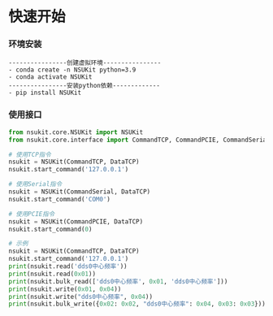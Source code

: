 # 快速开始
### 环境安装
    ----------------创建虚拟环境----------------
    - conda create -n NSUKit python=3.9
    - conda activate NSUKit
    ----------------安装python依赖-------------
    - pip install NSUKit
### 使用接口
``` python
from nsukit.core.NSUKit import NSUKit
from nsukit.core.interface import CommandTCP, CommandPCIE, CommandSerial, DataTCP

# 使用TCP指令
nsukit = NSUKit(CommandTCP, DataTCP)
nsukit.start_command('127.0.0.1')

# 使用Serial指令
nsukit = NSUKit(CommandSerial, DataTCP)
nsukit.start_command('COM0')

# 使用PCIE指令
nsukit = NSUKit(CommandPCIE, DataTCP)
nsukit.start_command(0)

# 示例
nsukit = NSUKit(CommandTCP, DataTCP)
nsukit.start_command('127.0.0.1')
print(nsukit.read('dds0中心频率'))
print(nsukit.read(0x01))
print(nsukit.bulk_read(['dds0中心频率', 0x01, 'dds0中心频率']))
print(nsukit.write(0x01, 0x04))
print(nsukit.write("dds0中心频率", 0x04))
print(nsukit.bulk_write({0x02: 0x02, "dds0中心频率": 0x04, 0x03: 0x03}))
```

    